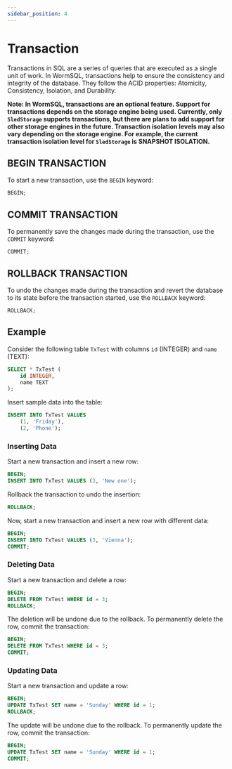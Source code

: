 ```yaml
---
sidebar_position: 4
---
```


# Transaction

Transactions in SQL are a series of queries that are executed as a single unit of work. In WormSQL, transactions help to ensure the consistency and integrity of the database. They follow the ACID properties: Atomicity, Consistency, Isolation, and Durability.

**Note: In WormSQL, transactions are an optional feature. Support for transactions depends on the storage engine being used. Currently, only `SledStorage` supports transactions, but there are plans to add support for other storage engines in the future. Transaction isolation levels may also vary depending on the storage engine. For example, the current transaction isolation level for `SledStorage` is SNAPSHOT ISOLATION.**

## BEGIN TRANSACTION

To start a new transaction, use the `BEGIN` keyword:

```
BEGIN;
```

## COMMIT TRANSACTION

To permanently save the changes made during the transaction, use the `COMMIT` keyword:

```
COMMIT;
```

## ROLLBACK TRANSACTION

To undo the changes made during the transaction and revert the database to its state before the transaction started, use the `ROLLBACK` keyword:

```
ROLLBACK;
```

## Example

Consider the following table `TxTest` with columns `id` (INTEGER) and `name` (TEXT):

```sql
SELECT * TxTest (
    id INTEGER,
    name TEXT
);
```

Insert sample data into the table:

```sql
INSERT INTO TxTest VALUES
    (1, 'Friday'),
    (2, 'Phone');
```

### Inserting Data

Start a new transaction and insert a new row:

```sql
BEGIN;
INSERT INTO TxTest VALUES (3, 'New one');
```

Rollback the transaction to undo the insertion:

```sql
ROLLBACK;
```

Now, start a new transaction and insert a new row with different data:

```sql
BEGIN;
INSERT INTO TxTest VALUES (3, 'Vienna');
COMMIT;
```

### Deleting Data

Start a new transaction and delete a row:

```sql
BEGIN;
DELETE FROM TxTest WHERE id = 3;
ROLLBACK;
```

The deletion will be undone due to the rollback. To permanently delete the row, commit the transaction:

```sql
BEGIN;
DELETE FROM TxTest WHERE id = 3;
COMMIT;
```

### Updating Data

Start a new transaction and update a row:

```sql
BEGIN;
UPDATE TxTest SET name = 'Sunday' WHERE id = 1;
ROLLBACK;
```

The update will be undone due to the rollback. To permanently update the row, commit the transaction:

```sql
BEGIN;
UPDATE TxTest SET name = 'Sunday' WHERE id = 1;
COMMIT;
```